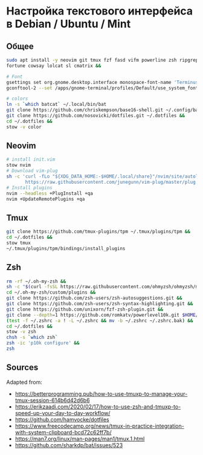 # Настройка текстового интерфейса в Debian / Ubuntu / Mint

## Общее
```sh
sudo apt install -y neovim git tmux fzf fasd vifm powerline zsh ripgrep bat stow chafa thefuck console-terminus xfonts-terminus \
fortune cowsay lolcat sl cmatrix &&

# Font
gsettings set org.gnome.desktop.interface monospace-font-name 'Terminus Medium 8'
gconftool-2 --set /apps/gnome-terminal/profiles/Default/use_system_font --type=boolean false

# colors
ln -s `which batcat` ~/.local/bin/bat
git clone https://github.com/chriskempson/base16-shell.git ~/.config/base16-shell &&
git clone https://github.com/nosovicki/dotfiles.git ~/.dotfiles &&
cd ~/.dotfiles &&
stow -v color

```
## Neovim
```sh
# install init.vim
stow nvim
# Download vim-plug
sh -c 'curl -fLo "${XDG_DATA_HOME:-$HOME/.local/share}"/nvim/site/autoload/plug.vim --create-dirs \
       https://raw.githubusercontent.com/junegunn/vim-plug/master/plug.vim'
# Install plugins
nvim --headless +PlugInstall +qa
nvim +UpdateRemotePlugins +qa

```

## Tmux
```sh
git clone https://github.com/tmux-plugins/tpm ~/.tmux/plugins/tpm &&
cd ~/.dotfiles &&
stow tmux
~/.tmux/plugins/tpm/bindings/install_plugins
```

## Zsh
```sh
rm -rf ~/.oh-my-zsh &&
sh -c "$(curl -fsSL https://raw.githubusercontent.com/ohmyzsh/ohmyzsh/master/tools/install.sh)" "" --unattended &&
cd ~/.oh-my-zsh/custom/plugins &&
git clone https://github.com/zsh-users/zsh-autosuggestions.git &&
git clone https://github.com/zsh-users/zsh-syntax-highlighting.git &&
git clone https://github.com/unixorn/fzf-zsh-plugin.git &&
git clone --depth=1 https://github.com/romkatv/powerlevel10k.git $HOME/.oh-my-zsh/custom/themes/powerlevel10k &&
(test -f ~/.zshrc -a ! -L ~/.zshrc && mv -b ~/.zshrc ~/.zshrc.bak) &&
cd ~/.dotfiles &&
stow -v zsh
chsh -s `which zsh`
zsh -ic 'p10k configure' &&
zsh
```
## Sources
Adapted from:
- https://betterprogramming.pub/how-to-use-tmuxp-to-manage-your-tmux-session-614b6d42d6b6
- https://erikzaadi.com/2020/02/17/how-to-use-zsh-and-tmuxp-to-speed-up-your-day-to-day-workflow/
- https://github.com/hamvocke/dotfiles
- https://www.freecodecamp.org/news/tmux-in-practice-integration-with-system-clipboard-bcd72c62ff7b/
- https://man7.org/linux/man-pages/man1/tmux.1.html
- https://github.com/sharkdp/bat/issues/523

